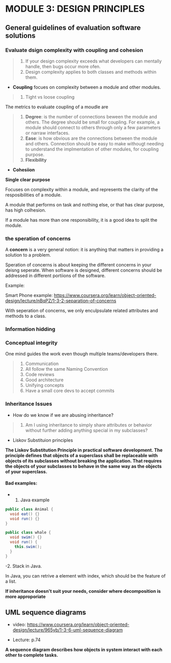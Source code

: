 # MODULE 3: DESIGN PRINCIPLES

## General guidelines of evaluation software solutions

### Evaluate dsign complexity with **coupling** and **cohesion**

>1. If your design complexity exceeds what developers can mentally handle, then bugs occur more ofen.
>2. Design complexity applies to both classes and methods within them.

- **Coupling** focues on complexity between a module and other modules.
>1. Tight vs loose coupling

The metrics to evaluate coupling of a moudle are
  >1. **Degree**: is the number of connections beween the module and others. The degree should be small for coupling. For example, a module should connect to others through only a few parameters or narraw interfaces.
  >2. **Ease**: is how obvious are the connections between the module and others. Connection should be easy to make withougt needing to understand the implmentation of other modules, for coupling purpose.
  >3. **Flexibility**

- **Cohesiion**

**Single clear purpose**

Focuses on complexity within a module, and represents the clarity of the resposibilities of a module.

A module that performs on task and nothing else, or that has clear purpose, has high colhesion.

If a module has more than one responsibility, it is a good idea to split the module.

### the speration of concerns

A **concern** is a very general notion: it is anything that matters in providing a solution to a problem.

Speration of concerns is about keeping the different concerns in your deisng seperate.
When software is designed, different concerns should be addressed in different portiions of the software.

Example:

Smart Phone example: https://www.coursera.org/learn/object-oriented-design/lecture/nBqPZ/1-3-2-separation-of-concerns

With seperation of concerns, we only enculpsulate related attributes and methods to a class.

### Information hidding

### Conceptual integrity

One mind guides the work even though multiple teams/developers there.

>1. Communication
>2. All follow the same Naming Convention
>3. Code reviews
>4. Good architecture
>5. Unifying concepts
>6. Have a small core devs to accept commits

### Inheritance Issues

- How do we know if we are abusing inheritance?

>1. Am I using inheritance to simply share attributes or behavior without further adding anything special in my subclasses?

- Liskov Substituion principles

**The Liskov Substitution Principle in practical software development. The principle defines that objects of a superclass shall be replaceable with objects of its subclasses without breaking the application. That requires the objects of your subclasses to behave in the same way as the objects of your superclass.**

#### Bad examples:

- 1. Java example

```java
public class Animal {
  void eat() {}
  void run() {}
}
```

```java
public class whale {
  void swim() {}
  void run() {
    this.swim();
  }
}
```

-2. Stack  in Java.

In Java, you can retrive a element with index, which should be the feature of a list.

**If inheritance doesn't suit your needs, consider where decomposition is more approporiate**

## UML sequence diagrams

- video: https://www.coursera.org/learn/object-oriented-design/lecture/965yb/1-3-6-uml-sequence-diagram

- Lecture: p.74

**A sequence diagram describes how objects in system interact with each other to complete tasks.**